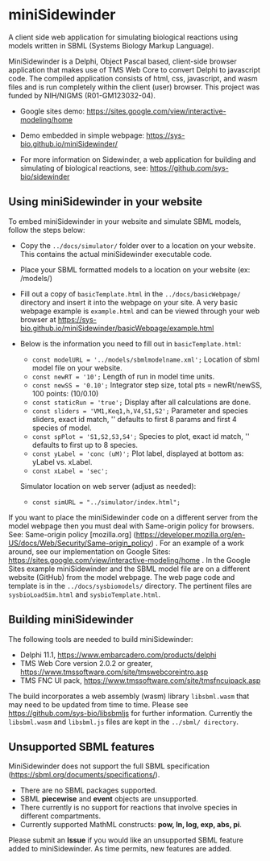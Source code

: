# miniSidewinder
A client side web application for simulating biological reactions using models written in SBML (Systems Biology Markup Language).

MiniSidewinder is a Delphi, Object Pascal based, client-side browser application that makes use of TMS Web Core to convert Delphi to javascript code. The compiled application consists of html, css, javascript, and wasm files and is run completely within the client (user) browser. This project was funded by NIH/NIGMS (R01-GM123032-04).

- Google sites demo: https://sites.google.com/view/interactive-modeling/home  

- Demo embedded in simple webpage: https://sys-bio.github.io/miniSidewinder/

- For more information on Sidewinder, a web application for building and simulating of biological reactions, see: https://github.com/sys-bio/sidewinder

## Using miniSidewinder in your website
To embed miniSidewinder in your website and simulate SBML models, follow the steps below:
- Copy the `../docs/simulator/` folder over to a location on your website. This contains the actual miniSidewinder executable code.
- Place your SBML formatted models to a location on your website (ex: /models/)
- Fill out a copy of `basicTemplate.html` in the `../docs/basicWebpage/` directory and insert it into the webpage on your site. A very basic webpage example is `example.html` and can be viewed through your web browser at https://sys-bio.github.io/miniSidewinder/basicWebpage/example.html
- Below is the information you need to fill out in `basicTemplate.html`:
  
  - `const modelURL = '../models/sbmlmodelname.xml';` Location of sbml model file on your website.
  - `const newRT = '10';` Length of run in model time units.
  - `const newSS = '0.10';` Integrator step size, total pts = newRt/newSS, 100 points: (10/0.10)
  - `const staticRun = 'true';` Display after all calculations are done.
  - `const sliders = 'VM1,Keq1,h,V4,S1,S2';` Parameter and species sliders, exact id match, '' defaults to first 8 params and first 4 species of model.
  - `const spPlot = 'S1,S2,S3,S4';` Species to plot, exact id match, '' defaults to first up to 8 species.
  - `const yLabel = 'conc (uM)';`   Plot label, displayed at bottom as: yLabel vs. xLabel.
  - `const xLabel = 'sec';`
  
  Simulator location on web server (adjust as needed):
  - `const simURL = "../simulator/index.html"; `
   
If you want to place the miniSidewinder code on a different server from the model webpage then you must deal with Same-origin policy for browsers.  See: Same-origin policy [mozilla.org] (https://developer.mozilla.org/en-US/docs/Web/Security/Same-origin_policy) . For an example of a work around, see our implementation on Google Sites: https://sites.google.com/view/interactive-modeling/home . In the Google Sites example miniSidewinder and the SBML model file are on a different website (GitHub) from the model webpage. The web page code and template is in the `../docs/sysbiomodels/` directory. The pertinent files are `sysbioLoadSim.html` and `sysbioTemplate.html`.

## Building miniSidewinder
The following tools are needed to build miniSidewinder:
- Delphi 11.1, https://www.embarcadero.com/products/delphi
- TMS Web Core version 2.0.2 or greater, https://www.tmssoftware.com/site/tmswebcoreintro.asp
- TMS FNC UI pack, https://www.tmssoftware.com/site/tmsfncuipack.asp

The build incorporates a web assembly (wasm) library `libsbml.wasm` that may need to be updated from time to time. Please see https://github.com/sys-bio/libsbmljs for further information. Currently the `libsbml.wasm` and `libsbml.js` files are kept in the `../sbml/ directory`.

## Unsupported SBML features
MiniSidewinder does not support the full SBML specification (https://sbml.org/documents/specifications/).
- There are no SBML packages supported.
- SBML **piecewise** and **event** objects are unsupported.
- There currently is no support for reactions that involve species in different compartments.
- Currently supported MathML constructs: **pow, ln, log, exp, abs, pi**.

Please submit an **Issue** if you would like an unsupported SBML feature added to miniSidewinder. As time permits, new features are added.
